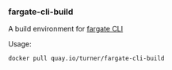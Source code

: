 ### fargate-cli-build

A build environment for [fargate CLI](https://github.com/turnerlabs/fargate)

Usage:

```
docker pull quay.io/turner/fargate-cli-build
```
